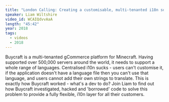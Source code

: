 ```yaml
---
title: "London Calling: Creating a customisable, multi-tenanted i18n solution"
speaker: Liam Wiltshire
video_id: WCAIQdvvAaA
length: "45:42"
year: 2018
tags:
  - videos
  - 2018
---
```


Buycraft is a multi-tenanted gCommerce platform for Minecraft. Having supported over 500,000 servers around the world, it needs to support a whole range of languages. Centralised i10n sucks - users can't customise it, if the application doesn't have a language file then you can't use that language, and users cannot add their own strings to translate. This is exactly how Buycraft worked - what's a dev to do? Join Liam to find out how Buycraft investigated, hacked and 'borrowed' code to solve this problem to provide a fully flexible, i10n layer for all their customers.
